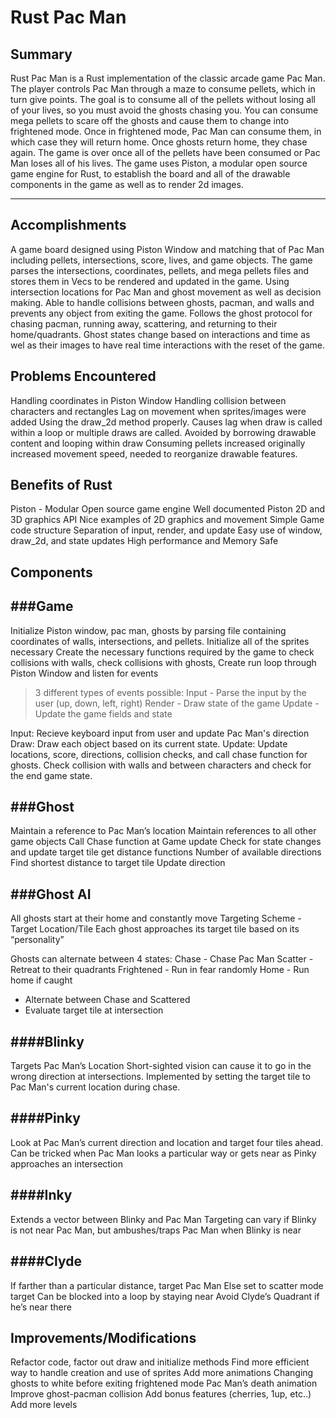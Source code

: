 Rust Pac Man
===================
## Summary

Rust Pac Man is a Rust implementation of the classic arcade game Pac Man. The player controls Pac Man through a maze to consume pellets, which in turn give points. The goal is to consume all of the pellets without losing all of your lives, so you must avoid the ghosts chasing you. You can consume mega pellets to scare off the ghosts and cause them to change into frightened mode. Once in frightened mode, Pac Man can consume them, in which case they will return home. Once ghosts return home, they chase again. The game is over once all of the pellets have been consumed or Pac Man loses all of his lives. The game uses Piston, a modular open source game engine for Rust, to establish the board and all of the drawable components in the game as well as to render 2d images.


----------


Accomplishments
-------------

A game board designed using Piston Window and matching that of Pac Man including pellets, intersections, score, lives, and game objects.
The game parses the intersections, coordinates, pellets, and mega pellets files and stores them in Vecs to be rendered and updated in the game. 
Using intersection locations for Pac Man and ghost movement as well as decision making. Able to handle collisions between ghosts, pacman, and walls and prevents any object from exiting the game.
Follows the ghost protocol for chasing pacman, running away, scattering, and returning to their home/quadrants.
 Ghost states change based on interactions and time as wel as their images to have real time interactions with the reset of the game.

Problems Encountered
--------------------------------

Handling coordinates in Piston Window
Handling collision between characters and rectangles
Lag on movement when sprites/images were added
Using the draw_2d method properly.
Causes lag when draw is called within a loop or multiple draws are called. 
Avoided by borrowing drawable content and looping within draw
Consuming pellets increased originally increased movement speed, needed to reorganize drawable features.

Benefits of Rust
--------------------------------
Piston - Modular Open source game engine
Well documented Piston 2D and 3D graphics API
Nice examples of 2D graphics and movement
Simple Game code structure
Separation of input, render, and update 
Easy use of window, draw_2d, and state updates
High performance and Memory Safe

Components
--------------------------------

###Game 
--------------------------------------
Initialize Piston window, pac man, ghosts by  parsing file containing coordinates of walls, intersections, and pellets. 
Initialize all of the sprites necessary  Create the necessary functions required by the game to check collisions with walls, check collisions with ghosts, 
Create run loop through Piston Window and listen for events

>3 different types of events possible:
Input - Parse the input by the user (up, down, left, right)
Render - Draw state of the game
Update - Update the game fields and state

Input: Recieve keyboard input from user and update Pac Man's direction
Draw: Draw each object based on its current state.
Update: Update locations, score, directions, collision checks, and call chase function for ghosts. Check collision with walls and between characters and check for the end game state.

###Ghost
--------------------------------------
Maintain a reference to Pac Man’s location
Maintain references to all other game objects
Call Chase function at Game update
Check for state changes and update target tile
get distance functions 
Number of available directions
Find shortest distance to target tile
Update direction 

###Ghost AI
--------------------------------------
All ghosts start at their home and constantly move
Targeting Scheme - Target Location/Tile
Each ghost approaches its target tile based on its “personality”

Ghosts can alternate between 4 states:
Chase - Chase Pac Man
Scatter - Retreat to their quadrants
Frightened - Run in fear randomly
Home - Run home if caught
   -	Alternate between Chase and Scattered	
   -	Evaluate target tile at intersection

####Blinky
--------------------------------------
Targets Pac Man’s Location
Short-sighted vision can cause it to go in the wrong direction at intersections.
Implemented by setting the target tile to Pac Man's current location during chase.

####Pinky
--------------------------------------
Look at Pac Man’s current direction and location and target four tiles ahead.
Can be tricked when Pac Man looks a particular way or gets near as Pinky approaches an intersection

####Inky
--------------------------------------
Extends a vector between Blinky and Pac Man
Targeting can vary if Blinky is not near Pac Man, but ambushes/traps Pac Man when Blinky is near

####Clyde
--------------------------------------
If farther than a particular distance, target Pac Man
Else set to scatter mode target
Can be blocked into a loop by staying near
Avoid Clyde’s Quadrant if he’s near there


Improvements/Modifications
-----------------------------------------
Refactor code, factor out draw and initialize methods
Find more efficient way to handle creation and use of sprites
Add more animations
Changing ghosts to white before exiting frightened mode
Pac Man’s death animation
Improve ghost-pacman collision
Add bonus features (cherries, 1up, etc..)
Add more levels



